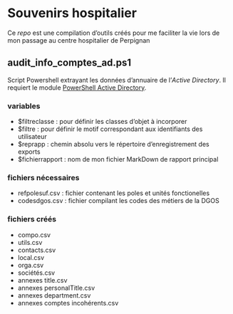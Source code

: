 # Souvenirs hospitalier

Ce *repo* est une compilation d’outils créés pour me faciliter la vie lors de mon passage au centre hospitalier de Perpignan

## audit_info_comptes_ad.ps1

Script Powershell extrayant les données d’annuaire de l’*Active Directory*. Il requiert le module [PowerShell Active Directory](https://docs.microsoft.com/en-us/powershell/module/activedirectory/?view=windowsserver2022-ps).

### variables

- $filtreclasse : pour définir les classes d’objet à incorporer
- $filtre : pour définir le motif correspondant aux identifiants des utilisateur
- $reprapp : chemin absolu vers le répertoire d’enregistrement des exports
- $fichierrapport : nom de mon fichier MarkDown de rapport principal

### fichiers nécessaires

- refpolesuf.csv : fichier contenant les poles et unités fonctionelles
- codesdgos.csv : fichier compilant les codes des métiers de la DGOS

### fichiers créés

- compo.csv
- utils.csv
- contacts.csv
- local.csv
- orga.csv
- sociétés.csv
- annexes title.csv
- annexes personalTitle.csv
- annexes department.csv
- annexes comptes incohérents.csv
